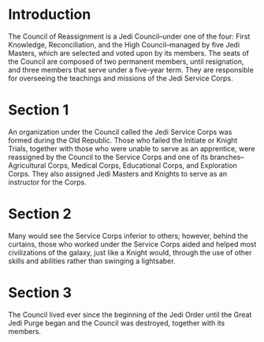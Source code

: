 # Introduction

The Council of Reassignment is a Jedi Council–under one of the four: First Knowledge, Reconciliation, and the High Council–managed by five Jedi Masters, which are selected and voted upon by its members.
The seats of the Council are composed of two permanent members, until resignation, and three members that serve under a five-year term.
They are responsible for overseeing the teachings and missions of the Jedi Service Corps.

# Section 1

An organization under the Council called the Jedi Service Corps was formed during the Old Republic.
Those who failed the Initiate or Knight Trials, together with those who were unable to serve as an apprentice, were reassigned by the Council to the Service Corps and one of its branches–Agricultural Corps, Medical Corps, Educational Corps, and Exploration Corps.
They also assigned Jedi Masters and Knights to serve as an instructor for the Corps.

# Section 2

Many would see the Service Corps inferior to others; however, behind the curtains, those who worked under the Service Corps aided and helped most civilizations of the galaxy, just like a Knight would, through the use of other skills and abilities rather than swinging a lightsaber.

# Section 3

The Council lived ever since the beginning of the Jedi Order until the Great Jedi Purge began and the Council was destroyed, together with its members.
